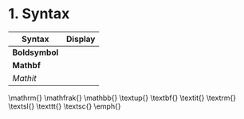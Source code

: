 # 1. Syntax

|Syntax|Display|
|-|-|
|$\boldsymbol{Boldsymbol}$||
|$\mathbf{Mathbf}$||
|$\mathit{Mathit}$||



\mathrm{}
\mathfrak{}
\mathbb{}
\textup{}
\textbf{}
\textit{}
\textrm{}
\textsl{}
\texttt{}
\textsc{}
\emph{}